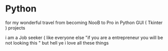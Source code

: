 # Python
for my wonderful travel from becoming NooB to Pro in Python GUI ( Tkinter ) projects 

i am a Job seeker ( like everyone else "if you are a entrepreneur you will be not looking this " but hell ye i love all these things 
